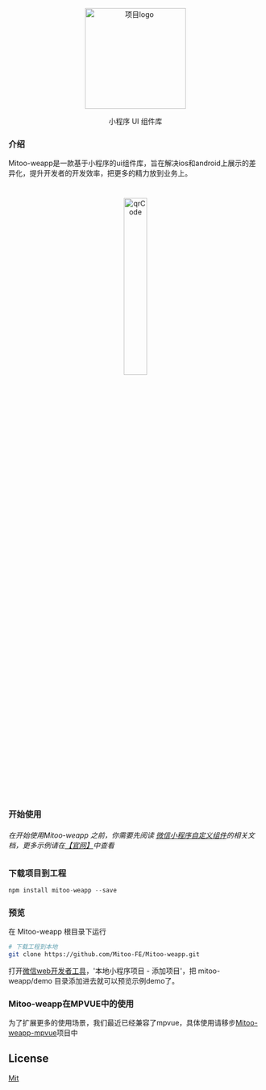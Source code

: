 <p align="center">
    <img alt="项目logo" width="200" src="http://ozcvsuh4t.bkt.clouddn.com/mitoo-weapp-logo.png">
</p>
<p align="center">小程序 UI 组件库</p>

### 介绍


Mitoo-weapp是一款基于小程序的ui组件库，旨在解决ios和android上展示的差异化，提升开发者的开发效率，把更多的精力放到业务上。


<p align="center" style="margin: 40px 0;">
    <img alt="qrCode" width="30%" src="http://ozcvsuh4t.bkt.clouddn.com/mitoo-weapp-qrcode.jpg">
</p>


### 开始使用

###### 在开始使用Mitoo-weapp 之前，你需要先阅读 [微信小程序自定义组件](https://developers.weixin.qq.com/miniprogram/dev/framework/custom-component/)的相关文档，更多示例请在[【官网】](https://www.mitooui.com)中查看

### 下载项目到工程

```js
npm install mitoo-weapp --save
```
### 预览

在 Mitoo-weapp 根目录下运行

``` bash
# 下载工程到本地
git clone https://github.com/Mitoo-FE/Mitoo-weapp.git
```

打开[微信web开发者工具](https://mp.weixin.qq.com/debug/wxadoc/dev/devtools/download.html)，'本地小程序项目 - 添加项目'，把 mitoo-weapp/demo 目录添加进去就可以预览示例demo了。


### Mitoo-weapp在MPVUE中的使用

为了扩展更多的使用场景，我们最近已经兼容了mpvue，具体使用请移步[Mitoo-weapp-mpvue](https://github.com/Mitoo-FE/Mitoo-weapp-mpvue)项目中

###

## License
[Mit](https://github.com/Mitoo-FE/Mitoo-weapp/blob/master/LICENSE)
